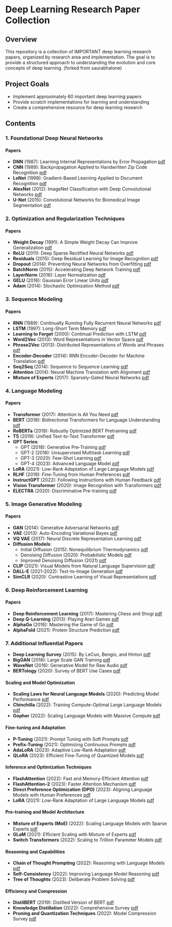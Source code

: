 # Deep Learning Research Paper Collection 

## Overview

This repository is a collection of IMPORTANT deep learning research papers, organized by research area and implementation. The goal is to provide a structured approach to understanding the evolution and core concepts of deep learning.
(forked from saurabhalone)

## Project Goals

- Implement approximately 60 important deep learning papers
- Provide scratch implementations for learning and understanding
- Create a comprehensive resource for deep learning research

## Contents

### 1. Foundational Deep Neural Networks

#### Papers
- **DNN** (1987): Learning Internal Representations by Error Propagation [pdf](https://www.iro.umontreal.ca/~vincentp/ift3395/lectures/backprop_old.pdf)
- **CNN** (1989): Backpropagation Applied to Handwritten Zip Code Recognition [pdf](http://yann.lecun.com/exdb/publis/pdf/lecun-89e.pdf)
- **LeNet** (1998): Gradient-Based Learning Applied to Document Recognition [pdf](http://vision.stanford.edu/cs598_spring07/papers/Lecun98.pdf)
- **AlexNet** (2012): ImageNet Classification with Deep Convolutional Networks [pdf](https://papers.nips.cc/paper/2012/file/c399862d3b9d6b76c8436e924a68c45b-Paper.pdf)
- **U-Net** (2015): Convolutional Networks for Biomedical Image Segmentation [pdf](https://arxiv.org/pdf/1505.04597.pdf)

### 2. Optimization and Regularization Techniques

#### Papers
- **Weight Decay** (1991): A Simple Weight Decay Can Improve Generalization [pdf](https://www.cs.toronto.edu/~hinton/absps/nips93.pdf)
- **ReLU** (2011): Deep Sparse Rectified Neural Networks [pdf](https://www.cs.toronto.edu/~hinton/absps/reluICML.pdf)
- **Residuals** (2015): Deep Residual Learning for Image Recognition [pdf](https://arxiv.org/pdf/1512.03385.pdf)
- **Dropout** (2014): Preventing Neural Networks from Overfitting [pdf](https://www.cs.toronto.edu/~hinton/absps/JMLRdropout.pdf)
- **BatchNorm** (2015): Accelerating Deep Network Training [pdf](https://arxiv.org/pdf/1502.03167.pdf)
- **LayerNorm** (2016): Layer Normalization [pdf](https://arxiv.org/pdf/1607.06450.pdf)
- **GELU** (2016): Gaussian Error Linear Units [pdf](https://arxiv.org/pdf/1606.08415.pdf)
- **Adam** (2014): Stochastic Optimization Method [pdf](https://arxiv.org/pdf/1412.6980.pdf)

### 3. Sequence Modeling

#### Papers
- **RNN** (1989): Continually Running Fully Recurrent Neural Networks [pdf](https://www.bioinf.jku.at/publications/older/2604.pdf)
- **LSTM** (1997): Long-Short Term Memory [pdf](https://www.bioinf.jku.at/publications/older/2308.pdf)
- **Learning to Forget** (2000): Continual Prediction with LSTM [pdf](https://www.researchgate.net/publication/221601044_Learning_to_Forget_Continual_Prediction_with_LSTM)
- **Word2Vec** (2013): Word Representations in Vector Space [pdf](https://arxiv.org/pdf/1301.3781.pdf)
- **Phrase2Vec** (2013): Distributed Representations of Words and Phrases [pdf](https://arxiv.org/pdf/1310.4546.pdf)
- **Encoder-Decoder** (2014): RNN Encoder-Decoder for Machine Translation [pdf](https://arxiv.org/pdf/1406.1078.pdf)
- **Seq2Seq** (2014): Sequence to Sequence Learning [pdf](https://arxiv.org/pdf/1409.3215.pdf)
- **Attention** (2014): Neural Machine Translation with Alignment [pdf](https://arxiv.org/pdf/1409.0473.pdf)
- **Mixture of Experts** (2017): Sparsely-Gated Neural Networks [pdf](https://arxiv.org/pdf/1701.06538.pdf)

### 4. Language Modeling

#### Papers
- **Transformer** (2017): Attention Is All You Need [pdf](https://arxiv.org/pdf/1706.03762.pdf)
- **BERT** (2018): Bidirectional Transformers for Language Understanding [pdf](https://arxiv.org/pdf/1810.04805.pdf)
- **RoBERTa** (2019): Robustly Optimized BERT Pretraining [pdf](https://arxiv.org/pdf/1907.11692.pdf)
- **T5** (2019): Unified Text-to-Text Transformer [pdf](https://arxiv.org/pdf/1910.10683.pdf)
- **GPT Series**:
  - GPT (2018): Generative Pre-Training [pdf](https://arxiv.org/pdf/1810.04805.pdf)
  - GPT-2 (2018): Unsupervised Multitask Learning [pdf](https://arxiv.org/pdf/1902.01082.pdf)
  - GPT-3 (2020): Few-Shot Learning [pdf](https://arxiv.org/pdf/2005.14165.pdf)
  - GPT-4 (2023): Advanced Language Model [pdf](https://arxiv.org/pdf/2303.08774.pdf)
- **LoRA** (2021): Low-Rank Adaptation of Large Language Models [pdf](https://arxiv.org/pdf/2106.09685.pdf)
- **RLHF** (2019): Fine-Tuning from Human Preferences [pdf](https://arxiv.org/pdf/1909.08593.pdf)
- **InstructGPT** (2022): Following Instructions with Human Feedback [pdf](https://arxiv.org/pdf/2203.02155.pdf)
- **Vision Transformer** (2020): Image Recognition with Transformers [pdf](https://arxiv.org/pdf/2010.11929.pdf)
- **ELECTRA** (2020): Discriminative Pre-training [pdf](https://arxiv.org/pdf/2003.10555.pdf)

### 5. Image Generative Modeling

#### Papers
- **GAN** (2014): Generative Adversarial Networks [pdf](https://arxiv.org/pdf/1406.2661.pdf)
- **VAE** (2013): Auto-Encoding Variational Bayes [pdf](https://arxiv.org/pdf/1312.6114.pdf)
- **VQ VAE** (2017): Neural Discrete Representation Learning [pdf](https://arxiv.org/pdf/1711.00937.pdf)
- **Diffusion Models**:
  - Initial Diffusion (2015): Nonequilibrium Thermodynamics [pdf](https://arxiv.org/pdf/1503.03585.pdf)
  - Denoising Diffusion (2020): Probabilistic Models [pdf](https://arxiv.org/pdf/2006.11239.pdf)
  - Improved Denoising Diffusion (2021) [pdf](https://arxiv.org/pdf/2102.09672.pdf)
- **CLIP** (2021): Visual Models from Natural Language Supervision [pdf](https://arxiv.org/pdf/2103.00020.pdf)
- **DALL-E** (2021-2022): Text-to-Image Generation [pdf](https://arxiv.org/pdf/2102.12092.pdf)
- **SimCLR** (2020): Contrastive Learning of Visual Representations [pdf](https://arxiv.org/pdf/2002.05709.pdf)

### 6. Deep Reinforcement Learning

#### Papers
- **Deep Reinforcement Learning** (2017): Mastering Chess and Shogi [pdf](https://arxiv.org/pdf/1712.01815.pdf)
- **Deep Q-Learning** (2013): Playing Atari Games [pdf](https://www.cs.toronto.edu/~vmnih/docs/dqn.pdf)
- **AlphaGo** (2016): Mastering the Game of Go [pdf](https://www.nature.com/articles/nature16961.pdf)
- **AlphaFold** (2021): Protein Structure Prediction [pdf](https://www.nature.com/articles/s41586-021-03819-2.pdf)

### 7. Additional Influential Papers

- **Deep Learning Survey** (2015): By LeCun, Bengio, and Hinton [pdf](https://www.cs.toronto.edu/~hinton/absps/NatureDeepReview.pdf)
- **BigGAN** (2018): Large Scale GAN Training [pdf](https://arxiv.org/pdf/1809.11096.pdf)
- **WaveNet** (2016): Generative Model for Raw Audio [pdf](https://arxiv.org/pdf/1609.03499.pdf)
- **BERTology** (2020): Survey of BERT Use Cases [pdf](https://arxiv.org/pdf/2002.10063.pdf)

#### Scaling and Model Optimization
- **Scaling Laws for Neural Language Models** (2020): Predicting Model Performance [pdf](https://arxiv.org/pdf/2001.08361.pdf)
- **Chinchilla** (2022): Training Compute-Optimal Large Language Models [pdf](https://arxiv.org/pdf/2203.15556.pdf)
- **Gopher** (2022): Scaling Language Models with Massive Compute [pdf](https://arxiv.org/pdf/2112.11446.pdf)

#### Fine-tuning and Adaptation
- **P-Tuning** (2021): Prompt Tuning with Soft Prompts [pdf](https://arxiv.org/pdf/2103.10385.pdf)
- **Prefix-Tuning** (2021): Optimizing Continuous Prompts [pdf](https://arxiv.org/pdf/2101.00190.pdf)
- **AdaLoRA** (2023): Adaptive Low-Rank Adaptation [pdf](https://arxiv.org/pdf/2303.10512.pdf)
- **QLoRA** (2023): Efficient Fine-Tuning of Quantized Models [pdf](https://arxiv.org/pdf/2305.14314.pdf)

#### Inference and Optimization Techniques
- **FlashAttention** (2022): Fast and Memory-Efficient Attention [pdf](https://arxiv.org/pdf/2205.14135.pdf)
- **FlashAttention-2** (2023): Faster Attention Mechanism [pdf](https://arxiv.org/pdf/2307.08691.pdf)
- **Direct Preference Optimization (DPO)** (2023): Aligning Language Models with Human Preferences [pdf](https://arxiv.org/pdf/2305.18046.pdf)
- **LoRA** (2021): Low-Rank Adaptation of Large Language Models [pdf](https://arxiv.org/pdf/2106.09685.pdf)

#### Pre-training and Model Architecture
- **Mixture of Experts (MoE)** (2022): Scaling Language Models with Sparse Experts [pdf](https://arxiv.org/pdf/2201.05596.pdf)
- **GLaM** (2021): Efficient Scaling with Mixture of Experts [pdf](https://arxiv.org/pdf/2112.06905.pdf)
- **Switch Transformers** (2022): Scaling to Trillion Parameter Models [pdf](https://arxiv.org/pdf/2101.03961.pdf)

#### Reasoning and Capabilities
- **Chain of Thought Prompting** (2022): Reasoning with Language Models [pdf](https://arxiv.org/pdf/2201.11903.pdf)
- **Self-Consistency** (2022): Improving Language Model Reasoning [pdf](https://arxiv.org/pdf/2203.11171.pdf)
- **Tree of Thoughts** (2023): Deliberate Problem Solving [pdf](https://arxiv.org/pdf/2305.10601.pdf)

#### Efficiency and Compression
- **DistilBERT** (2019): Distilled Version of BERT [pdf](https://arxiv.org/pdf/1910.01108.pdf)
- **Knowledge Distillation** (2022): Comprehensive Survey [pdf](https://arxiv.org/pdf/2006.05525.pdf)
- **Pruning and Quantization Techniques** (2022): Model Compression Survey [pdf](https://arxiv.org/pdf/2102.06322.pdf)
